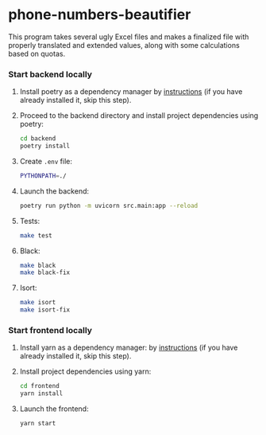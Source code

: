 # phone-numbers-beautifier

This program takes several ugly Excel files and makes a finalized file with properly translated and extended values, along with some calculations based on quotas.

### Start backend locally

1. Install poetry as a dependency manager by [instructions](https://python-poetry.org/docs/#installation) (if you have already installed it, skip this step).

2. Proceed to the backend directory and install project dependencies using poetry:
    ```zsh
    cd backend
    poetry install
    ```

3. Create `.env` file:
    ```zsh
    PYTHONPATH=./
    ```

4. Launch the backend:
    ```zsh
    poetry run python -m uvicorn src.main:app --reload
    ```

5. Tests:
    ```zsh
    make test
    ```

6. Black:
     ```zsh
     make black
     make black-fix
     ```

7. Isort:
   ```zsh
   make isort
   make isort-fix
   ```

### Start frontend locally

1. Install yarn as a dependency manager: by [instructions](https://yarnpkg.com/getting-started/install) (if you have already installed it, skip this step).

2. Install project dependencies using yarn:
    ```zsh
    cd frontend
    yarn install
    ```

3. Launch the frontend:
    ```zsh
    yarn start
    ```
